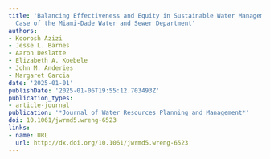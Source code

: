 ```yaml
---
title: 'Balancing Effectiveness and Equity in Sustainable Water Management Transitions:
  Case of the Miami-Dade Water and Sewer Department'
authors:
- Koorosh Azizi
- Jesse L. Barnes
- Aaron Deslatte
- Elizabeth A. Koebele
- John M. Anderies
- Margaret Garcia
date: '2025-01-01'
publishDate: '2025-01-06T19:55:12.703493Z'
publication_types:
- article-journal
publication: '*Journal of Water Resources Planning and Management*'
doi: 10.1061/jwrmd5.wreng-6523
links:
- name: URL
  url: http://dx.doi.org/10.1061/jwrmd5.wreng-6523
---
```

